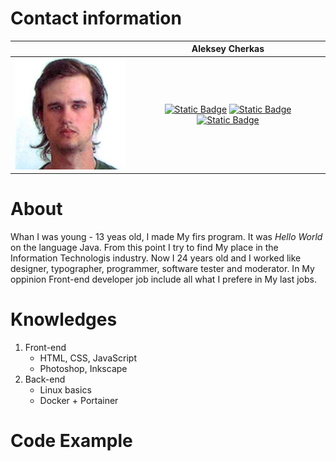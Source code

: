 # Contact information


| | Aleksey Cherkas|
|------|:----:|
| ![My photo](./f13135c9fed8bacf7d666f59f4bf28e85cb9e5ec_full.jpg)  |  [![Static Badge](https://img.shields.io/badge/My-Email-red)](Aleksey.cherkas99@gmail.com) [![Static Badge](https://img.shields.io/badge/My-Telegram-blue)](https://t.me/GenryMilligan) [![Static Badge](https://img.shields.io/badge/My-VK-lightblue)](https://vk.com/aleksey_poster)|

# About

Whan I was young - 13 yeas old, I made My firs program. It was *Hello World* on the language Java. From this point I try to find My place in the Information Technologis industry. Now I 24 years old and I worked like designer, typographer, programmer, software tester and moderator. In My oppinion Front-end developer job include all what I prefere in My last jobs. 

# Knowledges

1. Front-end
    * HTML, CSS, JavaScript
    * Photoshop, Inkscape
2. Back-end
    * Linux basics
    * Docker + Portainer

# Code Example
















